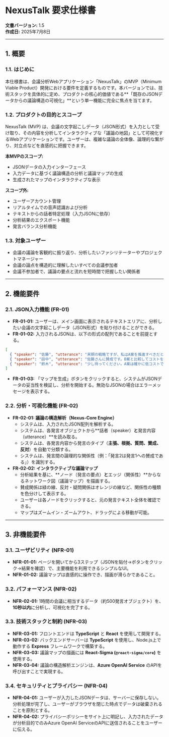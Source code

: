 # NexusTalk 要求仕様書

**文書バージョン:** 1.5  
**作成日:** 2025年7月8日  

---

## 1. 概要

### 1.1. はじめに
本仕様書は、会議分析Webアプリケーション「NexusTalk」のMVP（Minimum Viable Product）開発における要件を定義するものです。本バージョンでは、技術スタックを具体的に定め、プロダクトの核心的価値である**「既存のJSONデータからの議論構造の可視化」**という単一機能に完全に焦点を当てます。

### 1.2. プロダクトの目的とスコープ
NexusTalk (MVP) は、会議の文字起こしデータ（JSON形式）を入力として受け取り、その内容を分析してインタラクティブな「議論の地図」として可視化するWebアプリケーションです。ユーザーは、複雑な議論の全体像、論理的な繋がり、対立点などを直感的に把握できます。

**本MVPのスコープ:**
- JSONデータの入力インターフェース
- 入力データに基づく議論構造の分析と議論マップの生成
- 生成されたマップのインタラクティブな表示

**スコープ外:**
- ユーザーアカウント管理
- リアルタイムでの音声認識および分析
- テキストからの話者特定処理（入力JSONに依存）
- 分析結果のエクスポート機能
- 発言バランス分析機能

### 1.3. 対象ユーザー
- 会議の議論を客観的に振り返り、分析したいファシリテーターやプロジェクトマネージャー
- 会議の論点を構造的に理解したいすべての会議参加者
- 会議不参加者で、議論の要点と流れを短時間で把握したい関係者

---

## 2. 機能要件

### 2.1. JSON入力機能 (FR-01)
- **FR-01-01:** ユーザーは、メイン画面に表示されるテキストエリアに、分析したい会議の文字起こしデータ（JSON形式）を貼り付けることができる。
- **FR-01-02:** 入力されるJSONは、以下の形式の配列であることを前提とする。
```json
[
  { "speaker": "佐藤", "utterance": "来期の戦略ですが、私はA案を推進すべきだと考えています。" },
  { "speaker": "田中", "utterance": "佐藤さんに賛成です。B案と比較してコストを低く抑えられますからね。" },
  { "speaker": "鈴木", "utterance": "少し待ってください。A案は確かに低コストですが、市場投入後のリスクが高いというデータもあります。その点はどうお考えですか？" }
]
````

- **FR-01-03:** 「マップを生成」ボタンをクリックすると、システムがJSONデータの妥当性を検証し、分析を開始する。無効なJSONの場合はエラーメッセージを表示する。

### 2.2. 分析・可視化機能 (FR-02)

- **FR-02-01: 議論の構造解析（Nexus-Core Engine）**
  - システムは、入力されたJSON配列を解析する。
  - システムは、各発言オブジェクトから\*\*話者（speaker）**と**発言内容（utterance）\*\*を読み取る。
  - システムは、各発言内容から発言のタイプ（**主張、根拠、質問、賛成、反対**）を自動で分類する。
  - システムは、発言間の論理的な関係性（例：「発言2は発言1への賛成である」）を識別する。
- **FR-02-02: インタラクティブな議論マップ**
  - 分析結果を基に、\*\*ノード（発言の要点）**と**エッジ（関係性）\*\*からなるネットワーク図（議論マップ）を描画する。
  - 賛成関係は緑の線、反対・疑問関係はオレンジの線など、関係性の種類を色分けして表示する。
  - ユーザーは各ノードをクリックすると、元の発言テキスト全体を確認できる。
  - マップはズームイン・ズームアウト、ドラッグによる移動が可能。

-----

## 3\. 非機能要件

### 3.1. ユーザビリティ (NFR-01)

- **NFR-01-01:** ページを開いてから3ステップ（JSONを貼付→ボタンをクリック→結果を確認）で、主要機能を利用できるシンプルなUI。
- **NFR-01-02:** 議論マップは直感的に操作でき、描画が滑らかであること。

### 3.2. パフォーマンス (NFR-02)

- **NFR-02-01:** 1時間の会議に相当するデータ（約500発言オブジェクト）を、**10秒以内**に分析し、可視化を完了する。

### 3.3. 技術スタックと制約 (NFR-03)

- **NFR-03-01:** フロントエンドは **TypeScript** と **React** を使用して開発する。
- **NFR-03-02:** バックエンドサーバーは **TypeScript** を使用し、Node.js上で動作する **Express** フレームワークで構築する。
- **NFR-03-03:** 議論マップの描画には **React-Sigma (`@react-sigma/core`)** を使用する。
- **NFR-03-04:** 議論の構造解析エンジンは、**Azure OpenAI Service** のAPIを呼び出すことで実現する。

### 3.4. セキュリティとプライバシー (NFR-04)

- **NFR-04-01:** ユーザーが入力したJSONデータは、サーバーに保存しない。分析処理が完了し、ユーザーがブラウザを閉じた時点でデータは破棄されることを原則とする。
- **NFR-04-02:** プライバシーポリシーをサイト上に明記し、入力されたデータが分析目的でのみAzure OpenAI ServiceのAPIに送信されることをユーザーに伝える。
